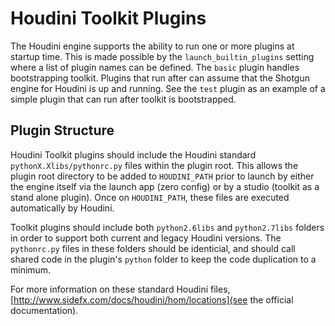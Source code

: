 # Houdini Toolkit Plugins

The Houdini engine supports the ability to run one or more plugins at startup
time. This is made possible by the `launch_builtin_plugins` setting where a list
of plugin names can be defined. The `basic` plugin handles bootstrapping
toolkit. Plugins that run after can assume that the Shotgun engine for Houdini
is up and running. See the `test` plugin as an example of a simple plugin that
can run after toolkit is bootstrapped.

## Plugin Structure

Houdini Toolkit plugins should include the Houdini standard
`pythonX.Xlibs/pythonrc.py` files within the plugin root. This allows the plugin
root directory to be added to `HOUDINI_PATH` prior to launch by either the
engine itself via the launch app (zero config) or by a studio (toolkit as a
stand alone plugin). Once on `HOUDINI_PATH`, these files are executed
automatically by Houdini.

Toolkit plugins should include both `python2.6libs` and `python2.7libs` folders
in order to support both current and legacy Houdini versions. The `pythonrc.py`
files in these folders should be identicial, and should call shared code in
the plugin's `python` folder to keep the code duplication to a minimum.

For more information on these standard Houdini files,
[http://www.sidefx.com/docs/houdini/hom/locations](see the official documentation).
